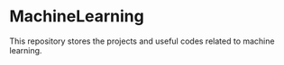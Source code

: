 # MachineLearning
This repository stores the projects and useful codes related to machine learning. 

